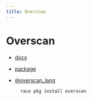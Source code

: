 ```yaml
---
title: Overscan
---
```


# Overscan

+ [docs](docs/)
+ [package](https://pkgs.racket-lang.org/package/overscan)
+ [@overscan_lang](https://twitter.com/overscan_lang)

        raco pkg install overscan
